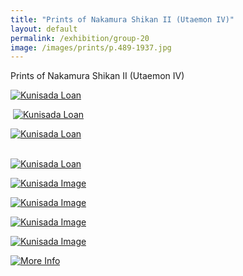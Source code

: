 ```yaml
---
title: "Prints of Nakamura Shikan II (Utaemon IV)"
layout: default
permalink: /exhibition/group-20
image: /images/prints/p.489-1937.jpg
---
```


Prints of Nakamura Shikan II (Utaemon IV)

 [![Kunisada Loan](/images/prints/kunisada_loan_228.jpg)](KUN/kun228.htm)

 [![Kunisada Loan ](/images/prints/kunisada_loan_206.jpg)](KUN/kun206.htm)

[![Kunisada Loan ](/images/prints/kunisada_loan_273.jpg)](KUN/kun273.htm)

[  
](thumb4.htm)[![Kunisada Loan ](/images/prints/kunisada_loan_311_copy.jpg)](KUN/kun311.htm)

[![Kunisada Image](/images/prints/p.57-1999.jpg)](KUN/kunp57.htm)

[![Kunisada Image](/images/prints/p.58-1999.jpg)](KUN/kunp58.htm)

[![Kunisada Image](/images/prints/p.59-1999.jpg)](KUN/kunp59.htm)

[![Kunisada Image](/images/prints/p.70-1999.jpg)](KUN/kunp70.htm)

[![More Info](moreinfo.gif)](textS.htm)
